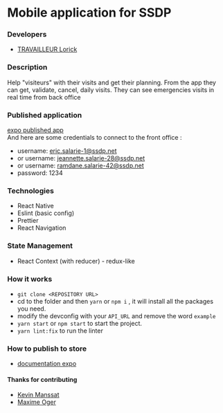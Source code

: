 # Mobile application for SSDP

### Developers
- [TRAVAILLEUR Lorick](https://github.com/Loriick)

### Description

Help "visiteurs" with their visits and get their planning.
From the app they can get, validate, cancel, daily visits.
They can see emergencies visits in real time from back office

### Published application

[expo published app](https://expo.io/@loriick/ssdp-react-native)  
And here are some credentials to connect to the front office :  

- username: eric.salarie-1@ssdp.net
- or username: jeannette.salarie-28@ssdp.net
- or username: ramdane.salarie-42@ssdp.net
- password: 1234

### Technologies

- React Native
- Eslint (basic config)
- Prettier
- React Navigation

### State Management
- React Context (with reducer) - redux-like


### How it works

- ```git clone <REPOSITORY URL>```
- cd to the folder and then `yarn` or `npm i` , it will install all the packages you need.
- modify the devconfig with your ```API_URL``` and remove the word ```example```
- `yarn start` or `npm start` to start the project.
- `yarn lint:fix` to run the linter

### How to publish to store

- [documentation expo](https://docs.expo.io/workflow/publishing/)



#### Thanks for contributing

- [Kevin Manssat](https://github.com/Rayzors)
- [Maxime Oger](https://github.com/maximeoger)

